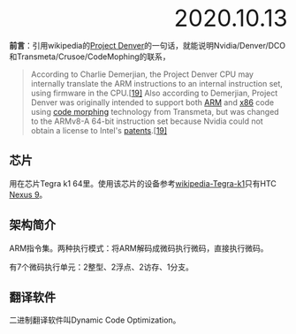 <div style="text-align:right; font-size:3em;">2020.10.13</div>

**前言**：引用wikipedia的[Project Denver](https://en.wikipedia.org/wiki/Project_Denver)的一句话，就能说明Nvidia/Denver/DCO和Transmeta/Crusoe/CodeMophing的联系，

> According to Charlie Demerjian, the Project Denver CPU may internally translate the ARM instructions to an internal instruction set, using firmware in the CPU.[[19\]](https://en.wikipedia.org/wiki/Project_Denver#cite_note-charliep2-19) Also according to Demerjian, Project Denver was originally intended to support both [ARM](https://en.wikipedia.org/wiki/ARM_architecture) and [x86](https://en.wikipedia.org/wiki/X86) code using [code morphing](https://en.wikipedia.org/wiki/Code_morphing) technology from Transmeta, but was changed to the ARMv8-A 64-bit instruction set because Nvidia could not obtain a license to Intel's [patents](https://en.wikipedia.org/wiki/Patent).[[19\]](https://en.wikipedia.org/wiki/Project_Denver#cite_note-charliep2-19)

## 芯片

用在芯片Tegra k1 64里。使用该芯片的设备参考[wikipedia-Tegra-k1](https://en.wikipedia.org/wiki/Tegra#Tegra_K1)只有HTC [Nexus 9](https://en.wikipedia.org/wiki/Nexus_9)。

## 架构简介

ARM指令集。两种执行模式：将ARM解码成微码执行微码，直接执行微码。

有7个微码执行单元：2整型、2浮点、2访存、1分支。

## 翻译软件

二进制翻译软件叫Dynamic Code Optimization。